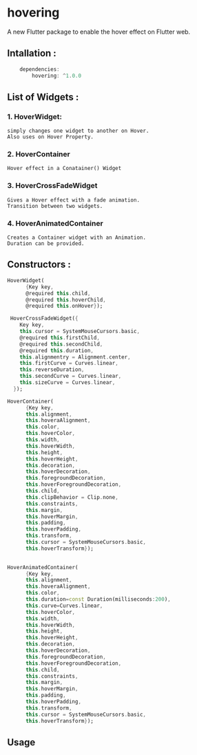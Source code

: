 # hovering

A new Flutter package to enable the hover effect on Flutter web.

## Intallation :
```dart 
    dependencies:
        hovering: ^1.0.0
```

## List of Widgets :

### 1. HoverWidget: 
    simply changes one widget to another on Hover.
    Also uses on Hover Property.
### 2. HoverContainer 
    Hover effect in a Conatainer() Widget
    
### 3. HoverCrossFadeWidget
    Gives a Hover effect with a fade animation.
    Transition between two widgets.
### 4. HoverAnimatedContainer
    Creates a Container widget with an Animation.
    Duration can be provided.

## Constructors :
```dart
HoverWidget(
      {Key key,
      @required this.child,
      @required this.hoverChild,
      @required this.onHover});
```
```dart
 HoverCrossFadeWidget({
    Key key,
    this.cursor = SystemMouseCursors.basic,
    @required this.firstChild,
    @required this.secondChild,
    @required this.duration,
    this.alignmentry = Alignment.center,
    this.firstCurve = Curves.linear,
    this.reverseDuration,
    this.secondCurve = Curves.linear,
    this.sizeCurve = Curves.linear,
  });
```
```dart
HoverContainer(
      {Key key,
      this.alignment,
      this.hoveraAlignment,
      this.color,
      this.hoverColor,
      this.width,
      this.hoverWidth,
      this.height,
      this.hoverHeight,
      this.decoration,
      this.hoverDecoration,
      this.foregroundDecoration,
      this.hoverForegroundDecoration,
      this.child,
      this.clipBehavior = Clip.none,
      this.constraints,
      this.margin,
      this.hoverMargin,
      this.padding,
      this.hoverPadding,
      this.transform,
      this.cursor = SystemMouseCursors.basic,
      this.hoverTransform});
      
```
```dart
HoverAnimatedContainer(
      {Key key,
      this.alignment,
      this.hoveraAlignment,
      this.color,
      this.duration=const Duration(milliseconds:200),
      this.curve=Curves.linear,
      this.hoverColor,
      this.width,
      this.hoverWidth,
      this.height,
      this.hoverHeight,
      this.decoration,
      this.hoverDecoration,
      this.foregroundDecoration,
      this.hoverForegroundDecoration,
      this.child,
      this.constraints,
      this.margin,
      this.hoverMargin,
      this.padding,
      this.hoverPadding,
      this.transform,
      this.cursor = SystemMouseCursors.basic,
      this.hoverTransform});
```
## Usage 

```

